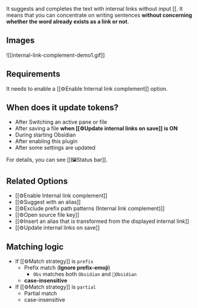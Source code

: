 It suggests and completes the text with internal links without input \[\[. It means that you can concentrate on writing sentences **without concerning whether the word already exists as a link or not**.

## Images

![[internal-link-complement-demo1.gif]]

## Requirements

It needs to enable a [[⚙️Enable Internal link complement]] option.

## When does it update tokens?

- After Switching an active pane or file
- After saving a file **when [[⚙️Update internal links on save]] is ON**
- During starting Obsidian
- After enabling this plugin
- After some settings are updated

For details, you can see [[🖼️Status bar]].

## Related Options

- [[⚙️Enable Internal link complement]]
- [[⚙️Suggest with an alias]]
- [[⚙️Exclude prefix path patterns (Internal link complement)]]
- [[⚙️Open source file key]]
- [[⚙️Insert an alias that is transformed from the displayed internal link]]
- [[⚙️Update internal links on save]]

## Matching logic

- If [[⚙️Match strategy]] is `prefix`
	- Prefix match (**Ignore prefix-emoji**)
		- `Obs` matches both `Obsidian` and `💎Obsidian`
	- **case-insensitive**
- If [[⚙️Match strategy]] is `partial`
	- Partial match
	- case-insensitive
